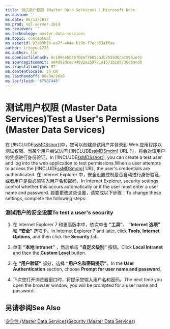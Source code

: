 ```yaml
---
title: 测试用户权限 (Master Data Services) | Microsoft Docs
ms.custom: ''
ms.date: 06/13/2017
ms.prod: sql-server-2014
ms.reviewer: ''
ms.technology: master-data-services
ms.topic: conceptual
ms.assetid: 83a03b85-ea7f-4b4a-b19b-f7eca534ffae
author: lrtoyou1223
ms.author: lle
ms.openlocfilehash: 8c109eebb4bf06bf7605ca3b7b5930ce18951e41
ms.sourcegitcommit: ad4d92dce894592a259721a1571b1d8736abacdb
ms.translationtype: MT
ms.contentlocale: zh-CN
ms.lasthandoff: 08/04/2020
ms.locfileid: "87587446"
---
```

# <a name="test-a-user39s-permissions-master-data-services"></a><span data-ttu-id="1e05e-102">测试用户权限 (Master Data Services)</span><span class="sxs-lookup"><span data-stu-id="1e05e-102">Test a User&#39;s Permissions (Master Data Services)</span></span>
  <span data-ttu-id="1e05e-103">在 [!INCLUDE[ssMDSshort](../includes/ssmdsshort-md.md)]中，您可以创建测试用户并登录到 Web 应用程序以测试权限。当某个用户尝试访问 [!INCLUDE[ssMDSmdm](../includes/ssmdsmdm-md.md)] URL 时，将会对该用户的凭据进行身份验证。</span><span class="sxs-lookup"><span data-stu-id="1e05e-103">In [!INCLUDE[ssMDSshort](../includes/ssmdsshort-md.md)], you can create a test user and log into the web application to test permissions.When a user attempts to access the [!INCLUDE[ssMDSmdm](../includes/ssmdsmdm-md.md)] URL, the user's credentials are authenticated.</span></span> <span data-ttu-id="1e05e-104">在 Internet Explorer 中，安全设置控制是否自动进行身份验证，或者用户是否必须输入用户名和密码。</span><span class="sxs-lookup"><span data-stu-id="1e05e-104">In Internet Explorer, security settings control whether this occurs automatically or if the user must enter a user name and password.</span></span> <span data-ttu-id="1e05e-105">若要更改这些设置，请完成以下步骤：</span><span class="sxs-lookup"><span data-stu-id="1e05e-105">To change these settings, complete the following steps:</span></span>  
  
### <a name="to-test-a-users-security"></a><span data-ttu-id="1e05e-106">测试用户的安全设置</span><span class="sxs-lookup"><span data-stu-id="1e05e-106">To test a user's security</span></span>  
  
1.  <span data-ttu-id="1e05e-107">在 Internet Explorer 7 和更高版本中，依次单击 **“工具”**、 **“Internet 选项”** 和 **“安全”** 选项卡。</span><span class="sxs-lookup"><span data-stu-id="1e05e-107">In Internet Explorer 7 and later, click **Tools**, **Internet Options**, and then click the **Security** tab.</span></span>  
  
2.  <span data-ttu-id="1e05e-108">单击 **“本地 Intranet”** ，然后单击 **“自定义级别”** 按钮。</span><span class="sxs-lookup"><span data-stu-id="1e05e-108">Click **Local Intranet** and then the **Custom Level** button.</span></span>  
  
3.  <span data-ttu-id="1e05e-109">在 **“用户验证”** 部分，选择 **“用户名和密码提示”**。</span><span class="sxs-lookup"><span data-stu-id="1e05e-109">In the **User Authentication** section, choose **Prompt for user name and password**.</span></span>  
  
4.  <span data-ttu-id="1e05e-110">下次您打开浏览器窗口时，将提示您输入用户名和密码。</span><span class="sxs-lookup"><span data-stu-id="1e05e-110">The next time you open the browser window, you will be prompted for a user name and password.</span></span>  
  
## <a name="see-also"></a><span data-ttu-id="1e05e-111">另请参阅</span><span class="sxs-lookup"><span data-stu-id="1e05e-111">See Also</span></span>  
 [<span data-ttu-id="1e05e-112">安全性 (Master Data Services)</span><span class="sxs-lookup"><span data-stu-id="1e05e-112">Security &#40;Master Data Services&#41;</span></span>](security-master-data-services.md)  
  
  
